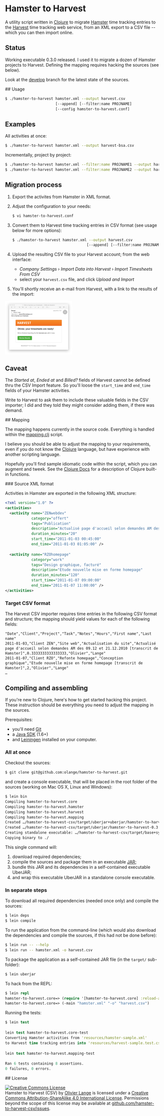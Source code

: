 # Hamster to Harvest

A utility script written in [Clojure](http://clojure.org) to migrate
[Hamster](http://projecthamster.wordpress.com/about/) time tracking entries
to the [Harvest](https://www.getharvest.com) time tracking web service,
from an XML export to a CSV file -- which you can then import online.

## Status

Working executable 0.3.0 released. I used it to migrate a dozen of Hamster projects
to Harvest. Defining the mapping requires hacking the sources (see below).

Look at the [develop](https://github.com/olange/hamster-to-harvest/tree/develop)
branch for the latest state of the sources.

## Usage

```bash
$ ./hamster-to-harvest hamster.xml --output harvest.csv
                       [--append] [--filter:name PROJNAME]
                       [--config hamster-to-harvest.conf]
```

## Examples

All activities at once:

```bash
$ ./hamster-to-harvest hamster.xml --output harvest-bsa.csv
```

Incrementally, project by project:

```bash
$ ./hamster-to-harvest hamster.xml --filter:name PROJNAME1 --output harvest.csv
$ ./hamster-to-harvest hamster.xml --filter:name PROJNAME2 --output harvest.csv --append
```

## Migration process

1. Export the activites from Hamster in XML format.

2. Adjust the configuration to your needs:

    ```bash
    $ vi hamster-to-harvest.conf
    ```

3. Convert them to Harvest time tracking entries in CSV format (see usage below for more options):

    ```bash
    $ ./hamster-to-harvest hamster.xml --output harvest.csv
                                      [--append] [--filter:name PROJNAME]
    ```

4. Upload the resulting CSV file to your Harvest account; from the web interface:

   * _Company Settings_ › _Import Data into Harvest_ › _Import Timesheets From CSV_
   * select your `harvest.csv` file, and click _Upload and Import_

5. You'll shortly receive an e-mail from Harvest, with a link to the results of the import:

<img src="doc/images/harvest-import-confirm.png" height="175" />

## Caveat

The _Started at_, _Ended at_ and _Billed?_ fields of Harvest cannot be defined thru the CSV Import feature. So you'll loose the `start_time` and `end_time` fields of your Hamster activities.

Write to Harvest to ask them to include these valuable fields in the CSV importer; I did and they told they might consider adding them, if there was demand.

## Mapping

The mapping happens currently in the source code. Everything is handled within
the [mapping.clj](src/hamster_to_harvest/mapping.clj) script.

I believe you should be able to adjust the mapping to your requirements, even
if you do not know the [Clojure](http://clojure.org) language, but have experience
with another scripting language.

Hopefully you'll find sample idiomatic code within the script, which you can augment
and tweek. See the [Clojure Docs](https://clojuredocs.org) for a description of
Clojure built-in functions.

### Source XML format

Activities in Hamster are exported in the following XML structure:

```xml
<?xml version="1.0" ?>
<activities>
  <activity name="ZENwebdev"
            category="offert"
            tags="Publication"
            description="Actualisé page d'accueil selon demandes AM des 09.12 et 21.12.2010"
            duration_minutes="20"
            start_time="2011-01-03 00:45:00"
            end_time="2011-01-03 01:05:00" />

  <activity name="RZOhomepage"
            category="work"
            tags="Design graphique, facturé"
            description="Etude nouvelle mise en forme homepage"
            duration_minutes="120"
            start_time="2011-01-07 09:00:00"
            end_time="2011-01-07 11:00:00" />
</activities>
```

### Target CSV format

The Harvest CSV importer requires time entries in the following CSV format and
structure; the mapping should yield values for each of the following fields:

```csv
"Date","Client","Project","Task","Notes","Hours","First name","Last name"
2011-01-03,"Client ZEN","Site web","Actualisation du site","Actualisé page d'accueil selon demandes AM des 09.12 et 21.12.2010 [transcrit de Hamster]",0.3333333333333333,"Olivier","Lange"
2011-01-07,"Client RZO","Refonte homepage","Conception graphique","Etude nouvelle mise en forme homepage [transcrit de Hamster]",2,"Olivier","Lange"
…
```

## Compiling and assembling

If you're new to Clojure, here's how to get started hacking this project.
These instruction should be everything you need to adjust the mapping in
the sources.

Prerequisites:

* you'll need [Git](https://git-scm.com/downloads)
* a [Java SDK](http://www.oracle.com/technetwork/java/javase/downloads/index.html) (1.6+)
* and [Leiningen](http://leiningen.org/#install) installed on your computer.

### All at once

Checkout the sources:

```bash
$ git clone git@github.com:olange/hamster-to-harvest.git
```

and create a console executable, that will be placed in the root folder
of the sources (working on Mac OS X, Linux and Windows):

```bash
$ lein bin
Compiling hamster-to-harvest.core
Compiling hamster-to-harvest.hamster
Compiling hamster-to-harvest.harvest
Compiling hamster-to-harvest.mapping
Created …/hamster-to-harvest-csv/target/uberjar+uberjar/hamster-to-harvest-0.3.0.jar
Created …/hamster-to-harvest-csv/target/uberjar/hamster-to-harvest-0.3.0-standalone.jar
Creating standalone executable: …/hamster-to-harvest-csv/target/base+system+user+dev/hamster-to-harvest
Copying binary to ./
```

This single command will:

1. download required dependencies;
2. compile the sources and package them in an executable [JAR](https://en.wikipedia.org/wiki/JAR_(file_format));
3. bundle this JAR and its dependencies in a self-contained executable UberJAR;
4. and wrap this executable UberJAR in a standalone console executable.

### In separate steps

To download all required dependencies (needed once only) and compile the sources:

```bash
$ lein deps
$ lein compile
```

To run the application from the command-line (which would also download the
dependencies and compile the sources, if this had not be done before):

```bash
$ lein run -- --help
$ lein run -- hamster.xml -o harvest.csv
```

To package the application as a self-contained JAR file (in the `target/` sub-folder):

```bash
$ lein uberjar
```

To hack from the REPL:

```clojure
$ lein repl
hamster-to-harvest.core=> (require '[hamster-to-harvest.core] :reload-all)
hamster-to-harvest.core=> (-main "hamster.xml" "-o" "harvest.csv")
```

Running the tests:

```clojure
$ lein test

lein test hamster-to-harvest.core-test
Converting Hamster activities from 'resources/hamster-sample.xml'
to Harvest time tracking entries into 'resources/harvest-sample.test.csv'

lein test hamster-to-harvest.mapping-test

Ran 6 tests containing 8 assertions.
0 failures, 0 errors.
```

## License

<a rel="license" href="http://creativecommons.org/licenses/by-sa/4.0/"><img alt="Creative Commons License" style="border-width:0" src="https://i.creativecommons.org/l/by-sa/4.0/88x31.png" /></a>
<br /><span xmlns:dct="http://purl.org/dc/terms/" property="dct:title">Hamster to Harvest (CSV)</span> by <a xmlns:cc="http://creativecommons.org/ns#" href="http://github.com/olange" property="cc:attributionName" rel="cc:attributionURL">Olivier Lange</a> is licensed under a <a rel="license" href="http://creativecommons.org/licenses/by-sa/4.0/">Creative Commons Attribution-ShareAlike 4.0 International License</a>.
Permissions beyond the scope of this license may be available at <a xmlns:cc="http://creativecommons.org/ns#" href="https://github.com/olange/hamster-to-harvest-csv/issues/new" rel="cc:morePermissions">github.com/hamster-to-harvest-csv/issues</a>.
